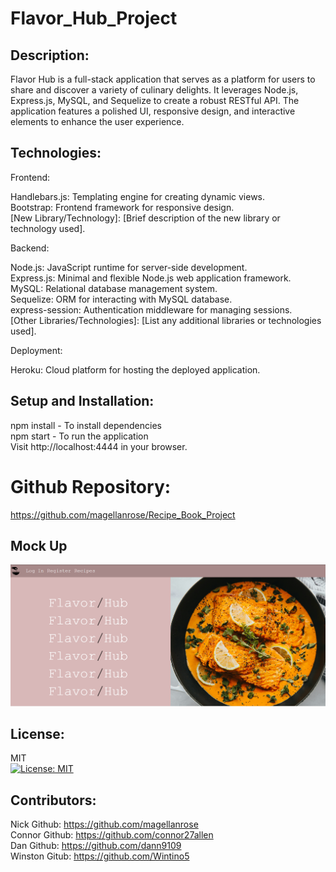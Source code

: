# Flavor_Hub_Project

## Description:
Flavor Hub is a full-stack application that serves as a platform for users to share and discover a variety of culinary delights. It leverages Node.js, Express.js, MySQL, and Sequelize to create a robust RESTful API. The application features a polished UI, responsive design, and interactive elements to enhance the user experience.

## Technologies:
Frontend:

Handlebars.js: Templating engine for creating dynamic views.</br>
Bootstrap: Frontend framework for responsive design.</br>
[New Library/Technology]: [Brief description of the new library or technology used].</br>

Backend:

Node.js: JavaScript runtime for server-side development.</br>
Express.js: Minimal and flexible Node.js web application framework.</br>
MySQL: Relational database management system.</br>
Sequelize: ORM for interacting with MySQL database.</br>
express-session: Authentication middleware for managing sessions.</br>
[Other Libraries/Technologies]: [List any additional libraries or technologies used].</br>

Deployment:

Heroku: Cloud platform for hosting the deployed application.

## Setup and Installation:
npm install - To install dependencies</br>
npm start - To run the application</br>
Visit http://localhost:4444 in your browser.


# Github Repository:
https://github.com/magellanrose/Recipe_Book_Project

## Mock Up
![Mock-up](./public/images/Screenshot%202024-02-06%20103513.png)

## License:
MIT </br>
[![License: MIT](https://img.shields.io/badge/License-MIT-yellow.svg)](https://opensource.org/licenses/MIT)

## Contributors:
Nick Github: https://github.com/magellanrose</br>
Connor Github: https://github.com/connor27allen</br>
Dan Github: https://github.com/dann9109</br>
Winston Gitub: https://github.com/Wintino5

